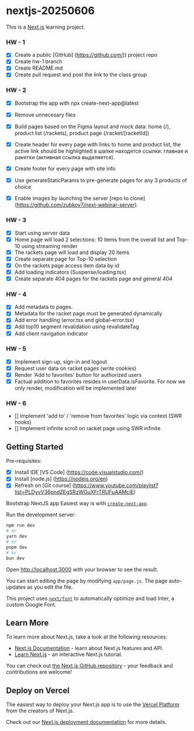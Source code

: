 # nextjs-20250606
This is a [Next.js](https://nextjs.org/) learning project. 

### HW - 1
* [x] Create a public [GitHub] (https://github.com/)) project repo 
* [x] Create hw-1 branch
* [x] Create README.md 
* [x] Create pull request and post the link to the class group

### HW - 2
* [x] Bootstrap the app with npx create-next-app@latest
* [x] Remove unnecesary files
* [x] Build pages based on the Figma layout and mock data:
home (/), product list (/rackets), product page (/racket/[racketId])
* [x] Create header for every page with links to home and product list, the active link should be highlighted 
в шапке находятся ссылки: главная и ракетки (активная ссылка выделяется). 
* [x] Create footer for every page with site info
* [x] Use generateStaticParams to pre-generate pages for any 3 products of choice
* [x] Enable images by launching the server [repo to clone] (https://github.com/zubkov7/next-webinar-server).


### HW - 3
* [x] Start using server data 
* [x] Home page will load 2 selections: 10 items from the overall list and Top-10 using streaming render
* [x] The rackets page will load and display 20 items
* [x] Create separate page for Top-10 selection
* [x] On the rackets page access item data by id
* [x] Add loading indicators (Suspense/loading.tsx)
* [x] Create separate 404 pages for the rackets page and general 404

### HW - 4
* [x] Add metadata to pages. 
* [x] Metadata for the racket page must be generated dynamically
* [x] Add error handling (error.tsx and global-error.tsx)
* [x] Add top10 segment revalidation using revalidateTag
* [x] Add client navigation indicator

### HW - 5
* [x] Implement sign-up, sign-in and logout
* [x] Request user data on racket pages (write cookies)
* [x] Render 'Add to favorites' button for authorized users
* [x] Factual addition to favorites resides in userData.isFavorite. For now we only render, modification will be implemented later

### HW - 6
* [] Implement 'add to' / 'remove from favorites' logic via context (SWR hooks)
* [] Implement infinite scroll on racket page using SWR infinite

## Getting Started

Pre-requisites:
* [x] Install IDE [VS Code] (https://code.visualstudio.com/)
* [x] Install [node.js] (https://nodejs.org/en)
* [x] Refresh on [Git course] (https://www.youtube.com/playlist?list=PLDyvV36pndZEgSRzWGuXFrTRUFuAAMciE)

Bootstrap NextJS app
Easiest way is with [`create-next-app`](https://github.com/vercel/next.js/tree/canary/packages/create-next-app).

Run the development server:

```bash
npm run dev
# or
yarn dev
# or
pnpm dev
# or
bun dev
```

Open [http://localhost:3000](http://localhost:3000) with your browser to see the result.

You can start editing the page by modifying `app/page.js`. The page auto-updates as you edit the file.

This project uses [`next/font`](https://nextjs.org/docs/basic-features/font-optimization) to automatically optimize and load Inter, a custom Google Font.

## Learn More

To learn more about Next.js, take a look at the following resources:

- [Next.js Documentation](https://nextjs.org/docs) - learn about Next.js features and API.
- [Learn Next.js](https://nextjs.org/learn) - an interactive Next.js tutorial.

You can check out [the Next.js GitHub repository](https://github.com/vercel/next.js/) - your feedback and contributions are welcome!

## Deploy on Vercel

The easiest way to deploy your Next.js app is to use the [Vercel Platform](https://vercel.com/new?utm_medium=default-template&filter=next.js&utm_source=create-next-app&utm_campaign=create-next-app-readme) from the creators of Next.js.

Check out our [Next.js deployment documentation](https://nextjs.org/docs/deployment) for more details.
